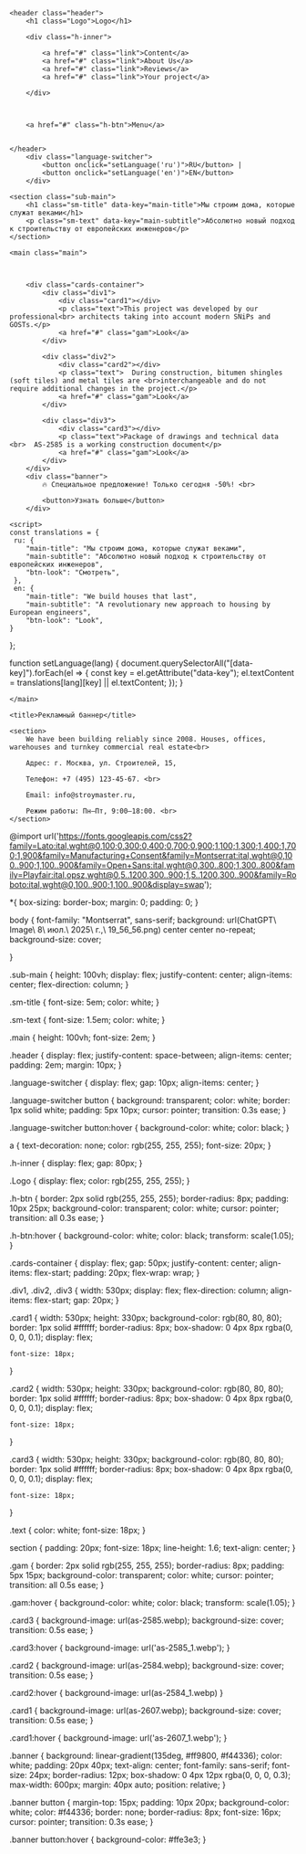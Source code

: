 <!DOCTYPE html>
<html lang="en">
<head>
    <meta charset="UTF-8">
    <meta name="viewport" content="width=device-width, initial-scale=1.0">
    <link rel="stylesheet" href="stely.css">
    <title>Document</title>
</head>
<body>

    <header class="header">
        <h1 class="Logo">Logo</h1>

        <div class="h-inner">
            
            <a href="#" class="link">Content</a>
            <a href="#" class="link">About Us</a>
            <a href="#" class="link">Reviews</a>
            <a href="#" class="link">Your project</a>
            
        </div>
        
        

        <a href="#" class="h-btn">Menu</a>

        
    </header>
        <div class="language-switcher">
            <button onclick="setLanguage('ru')">RU</button> |
            <button onclick="setLanguage('en')">EN</button>
        </div>

    <section class="sub-main">
        <h1 class="sm-title" data-key="main-title">Мы строим дома, которые служат веками</h1>
        <p class="sm-text" data-key="main-subtitle">Абсолютно новый подход к строительству от европейских инженеров</p>
    </section>

    <main class="main">

        

        <div class="cards-container">
            <div class="div1">
                <div class="card1"></div>
                <p class="text">This project was developed by our professional<br> architects taking into account modern SNiPs and GOSTs.</p>
                <a href="#" class="gam">Look</a>
            </div>

            <div class="div2">
                <div class="card2"></div>
                <p class="text">  During construction, bitumen shingles (soft tiles) and metal tiles are <br>interchangeable and do not require additional changes in the project.</p>
                <a href="#" class="gam">Look</a>
            </div>

            <div class="div3">
                <div class="card3"></div>
                <p class="text">Package of drawings and technical data <br>  AS-2585 is a working construction document</p>
                <a href="#" class="gam">Look</a>
            </div>
        </div>
        <div class="banner">
            🔥 Специальное предложение! Только сегодня -50%! <br>

            <button>Узнать больше</button>
        </div>

    <script>
    const translations = {
     ru: {
        "main-title": "Мы строим дома, которые служат веками",
        "main-subtitle": "Абсолютно новый подход к строительству от европейских инженеров",
        "btn-look": "Смотреть",
     },
     en: {
        "main-title": "We build houses that last",
        "main-subtitle": "A revolutionary new approach to housing by European engineers",
        "btn-look": "Look",
    }
};

function setLanguage(lang) {
    document.querySelectorAll("[data-key]").forEach(el => {
    const key = el.getAttribute("data-key");
    el.textContent = translations[lang][key] || el.textContent;
  });
}
</script>
        
    </main>

    <title>Рекламный баннер</title>

    <section>
        We have been building reliably since 2008. Houses, offices, warehouses and turnkey commercial real estate<br>

        Адрес: г. Москва, ул. Строителей, 15,

        Телефон: +7 (495) 123-45-67. <br>

        Email: info@stroymaster.ru, 

        Режим работы: Пн–Пт, 9:00–18:00. <br>
    </section>
</body>
</html>


@import url('https://fonts.googleapis.com/css2?family=Lato:ital,wght@0,100;0,300;0,400;0,700;0,900;1,100;1,300;1,400;1,700;1,900&family=Manufacturing+Consent&family=Montserrat:ital,wght@0,100..900;1,100..900&family=Open+Sans:ital,wght@0,300..800;1,300..800&family=Playfair:ital,opsz,wght@0,5..1200,300..900;1,5..1200,300..900&family=Roboto:ital,wght@0,100..900;1,100..900&display=swap');

*{
    box-sizing: border-box;
    margin: 0;
    padding: 0;
}

body {
    font-family: "Montserrat", sans-serif;
    background: url(ChatGPT\ Image\ 8\ июл.\ 2025\ г.\,\ 19_56_56.png) center center no-repeat;
    background-size: cover;
    
}

.sub-main {
    height: 100vh;
    display: flex;
    justify-content: center;
    align-items: center;
    flex-direction: column;
}

.sm-title {
    font-size: 5em;
    color: white;
}

.sm-text {
    font-size: 1.5em;
    color: white;
}

.main {
    height: 100vh;
    font-size: 2em;
}

.header {
    display: flex;
    justify-content: space-between;
    align-items: center;
    padding: 2em;
    margin: 10px;
}

.language-switcher {
  display: flex;
  gap: 10px;
  align-items: center;
}

.language-switcher button {
  background: transparent;
  color: white;
  border: 1px solid white;
  padding: 5px 10px;
  cursor: pointer;
  transition: 0.3s ease;
}

.language-switcher button:hover {
  background-color: white;
  color: black;
}

a {
    text-decoration: none;
    color: rgb(255, 255, 255);
    font-size: 20px;
}

.h-inner {
    display: flex;
    gap: 80px;
}

.Logo {
    display: flex;
    color: rgb(255, 255, 255);
}

.h-btn {
    border: 2px solid rgb(255, 255, 255);
    border-radius: 8px;
    padding: 10px 25px;
    background-color: transparent;
    color: white;
    cursor: pointer;
    transition: all 0.3s ease;
}

.h-btn:hover {
    background-color: white;
    color: black;
    transform: scale(1.05); 
}

.cards-container {
    display: flex;
    gap: 50px;
    justify-content: center;
    align-items: flex-start;
    padding: 20px; 
    flex-wrap: wrap;
}

.div1, .div2, .div3 {
    width: 530px;
    display: flex;
    flex-direction: column;
    align-items: flex-start;
    gap: 20px;
} 

.card1 {
    width: 530px;
    height: 330px;
    background-color: rgb(80, 80, 80);
    border: 1px solid #ffffff;
    border-radius: 8px;
    box-shadow: 0 4px 8px rgba(0, 0, 0, 0.1);
    display: flex;
    
    font-size: 18px;
}

.card2 {
    width: 530px;
    height: 330px;
    background-color: rgb(80, 80, 80);
    border: 1px solid #ffffff;
    border-radius: 8px;
    box-shadow: 0 4px 8px rgba(0, 0, 0, 0.1);
    display: flex;
    
    font-size: 18px;
}

.card3 {
    width: 530px;
    height: 330px;
    background-color: rgb(80, 80, 80);
    border: 1px solid #ffffff;
    border-radius: 8px;
    box-shadow: 0 4px 8px rgba(0, 0, 0, 0.1);
    display: flex;
    
    font-size: 18px;
}

.text {
    color: white;
    font-size: 18px;
}

section {
    padding: 20px;
    font-size: 18px;
    line-height: 1.6;
    text-align: center;
}

.gam {
    border: 2px solid rgb(255, 255, 255);
    border-radius: 8px;
    padding: 5px 15px;
    background-color: transparent;
    color: white;
    cursor: pointer;
    transition: all 0.5s ease;
}

.gam:hover {
    background-color: white;
    color: black;
    transform: scale(1.05); 
}

.card3 {
  background-image: url(as-2585.webp);
  background-size: cover;
  transition: 0.5s ease;
}

.card3:hover {
  background-image: url('as-2585_1.webp');
}

.card2 {
  background-image: url(as-2584.webp);
  background-size: cover;
  transition: 0.5s ease;
}

.card2:hover {
  background-image: url(as-2584_1.webp)
}

.card1 {
  background-image: url(as-2607.webp);
  background-size: cover;
  transition: 0.5s ease;
}

.card1:hover {
  background-image: url('as-2607_1.webp');
}

.banner {
    background: linear-gradient(135deg, #ff9800, #f44336);
    color: white;
    padding: 20px 40px;
    text-align: center;
    font-family: sans-serif;
    font-size: 24px;
    border-radius: 12px;
    box-shadow: 0 4px 12px rgba(0, 0, 0, 0.3);
    max-width: 600px;
    margin: 40px auto;
    position: relative;
}

.banner button {
    margin-top: 15px;
    padding: 10px 20px;
    background-color: white;
    color: #f44336;
    border: none;
    border-radius: 8px;
    font-size: 16px;
    cursor: pointer;
    transition: 0.3s ease;
}

.banner button:hover {
    background-color: #ffe3e3;
}
